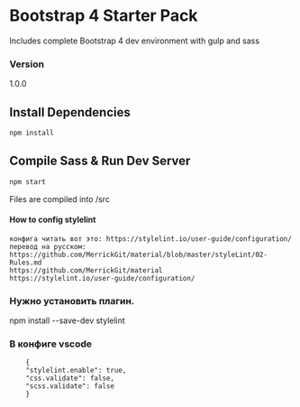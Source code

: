 # Bootstrap 4 Starter Pack 

Includes complete Bootstrap 4 dev environment with gulp and sass



### Version

1.0.0

## Install Dependencies

```bash
npm install 
```

## Compile Sass & Run Dev Server

```bash
npm start
```

Files are compiled into /src


#### How to config stylelint
```
конфига читать вот это: https://stylelint.io/user-guide/configuration/
перевод на русском: https://github.com/MerrickGit/material/blob/master/styleLint/02-Rules.md 
https://github.com/MerrickGit/material
https://stylelint.io/user-guide/configuration/
```
### Нужно установить плагин. 	
npm install --save-dev stylelint

### В конфиге vscode
```
	{
	"stylelint.enable": true,
	"css.validate": false,
	"scss.validate": false
	}
```



